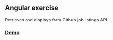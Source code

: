 ## Angular exercise

Retrieves and displays from Github job listings API.

### [Demo](https://matthewthomsonnz.github.io/angular-exercise/)
